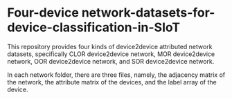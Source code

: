 # Four-device network-datasets-for-device-classification-in-SIoT


This repository provides four kinds of device2device attributed network datasets, specifically CLOR device2device network, MOR device2device network, OOR device2device network, and SOR device2device network.

In each network folder, there are three files, namely, the adjacency matrix of the network, the attribute matrix of the devices, and the label array of the device.


